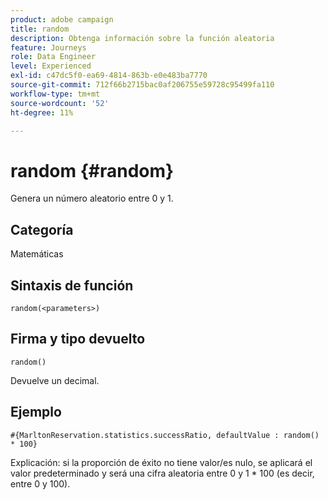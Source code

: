 ```yaml
---
product: adobe campaign
title: random
description: Obtenga información sobre la función aleatoria
feature: Journeys
role: Data Engineer
level: Experienced
exl-id: c47dc5f0-ea69-4814-863b-e0e483ba7770
source-git-commit: 712f66b2715bac0af206755e59728c95499fa110
workflow-type: tm+mt
source-wordcount: '52'
ht-degree: 11%

---
```


# random {#random}

Genera un número aleatorio entre 0 y 1.

## Categoría

Matemáticas

## Sintaxis de función

`random(<parameters>)`

## Firma y tipo devuelto

`random()`

Devuelve un decimal.

## Ejemplo

`#{MarltonReservation.statistics.successRatio, defaultValue : random() * 100}`

Explicación: si la proporción de éxito no tiene valor/es nulo, se aplicará el valor predeterminado y será una cifra aleatoria entre 0 y 1 * 100 (es decir, entre 0 y 100).
